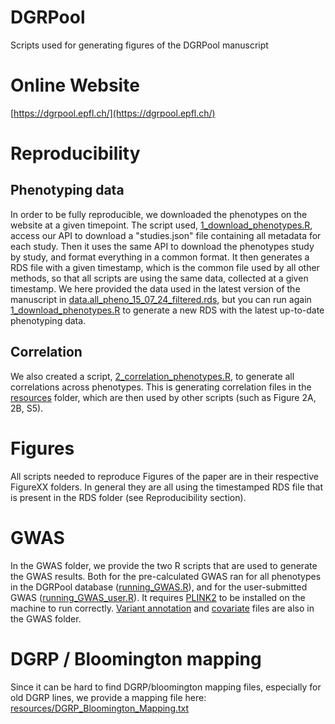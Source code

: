 # DGRPool
Scripts used for generating figures of the DGRPool manuscript

# Online Website
[https://dgrpool.epfl.ch/](https://dgrpool.epfl.ch/)

# Reproducibility
## Phenotyping data
In order to be fully reproducible, we downloaded the phenotypes on the website at a given timepoint. The script used, [1_download_phenotypes.R](1_download_phenotypes.R), access our API to download a "studies.json" file containing all metadata for each study. Then it uses the same API to download the phenotypes study by study, and format everything in a common format.
It then generates a RDS file with a given timestamp, which is the common file used by all other methods, so that all scripts are using the same data, collected at a given timestamp. We here provided the data used in the latest version of the manuscript in [data.all_pheno_15_07_24_filtered.rds](RDS/data.all_pheno_15_07_24_filtered.rds), but you can run again [1_download_phenotypes.R](1_download_phenotypes.R) to generate a new RDS with the latest up-to-date phenotyping data.

## Correlation
We also created a script, [2_correlation_phenotypes.R](2_correlation_phenotypes.R), to generate all correlations across phenotypes. This is generating correlation files in the [resources](resources) folder, which are then used by other scripts (such as Figure 2A, 2B, S5).

# Figures
All scripts needed to reproduce Figures of the paper are in their respective FigureXX folders. In general they are all using the timestamped RDS file that is present in the RDS folder (see Reproducibility section).

# GWAS
In the GWAS folder, we provide the two R scripts that are used to generate the GWAS results. Both for the pre-calculated GWAS ran for all phenotypes in the DGRPool database ([running_GWAS.R](GWAS/running_GWAS.R)), and for the user-submitted GWAS ([running_GWAS_user.R](GWAS/running_GWAS_user.R)). It requires [PLINK2](https://www.cog-genomics.org/plink/2.0/) to be installed on the machine to run correctly.
[Variant annotation](GWAS/dgrp.fb557.annot.txt.gz) and [covariate](GWAS/dgrp.cov.tsv) files are also in the GWAS folder.

# DGRP / Bloomington mapping
Since it can be hard to find DGRP/bloomington mapping files, especially for old DGRP lines, we provide a mapping file here: [resources/DGRP_Bloomington_Mapping.txt](resources/DGRP_Bloomington_Mapping.txt)

